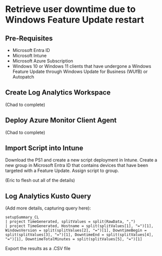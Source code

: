 # Retrieve user downtime due to Windows Feature Update restart

## Pre-Requisites

- Microsoft Entra ID
- Microsoft Intune
- Microsoft Azure Subscription 
- Windows 10 or Windows 11 clients that have undergone a Windows Feature Update through Windows Update for Business (WUfB) or Autopatch

## Create Log Analytics Workspace
(Chad to complete)

## Deploy Azure Monitor Client Agent
(Chad to complete)

## Import Script into Intune

Download the PS1 and create a new script deployment in Intune. Create a new group in Microsoft Entra ID that contains devices that have been targeted with a Feature Update. Assign script to group.

(Eric to flesh out all of the details)

## Log Analytics Kusto Query

(Add more details, capturing query here):

```
setupSummary_CL
| project TimeGenerated, splitValues = split(RawData, ",")
| project TimeGenerated, Hostname = split(splitValues[1], "=")[1], WindowsVersion = split(splitValues[2], "=")[1], DowntimeBegin = split(splitValues[3], "=")[1], DowntimeEnd = split(splitValues[4], "=")[1], DowntimeTotalMinutes = split(splitValues[5], "=")[1]
```

Export the results as a .CSV file
